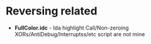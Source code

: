 Reversing related
===================
* __FullColor.idc__ - Ida highlight Call/Non-zeroing XORs/AntiDebug/Interruptss/etc script are not mine
